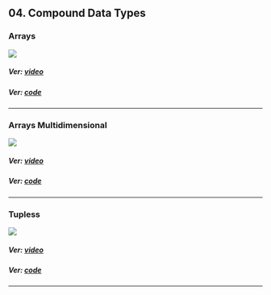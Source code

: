 ## 04. Compound Data Types

### Arrays

<p align="start">
<img  src="https://res.cloudinary.com/rustlatamgroup/image/upload/v1673452041/Rust%20Essential%20Training/04%20Compound%20Data%20Types/01_aiy0tj.png">
</p>

##### Ver: [video](https://discord.com/channels/1057309286654554173/1057785355425812550/1060280111796068463)

##### Ver: [code](https://github.com/RustLatamGroup/Curso-de-Rust/tree/main/src/04.%20Compound%20Data%20Types/arrays)

<hr>

### Arrays Multidimensional

<p align="start">
<img  src="https://res.cloudinary.com/rustlatamgroup/image/upload/v1673452040/Rust%20Essential%20Training/04%20Compound%20Data%20Types/02_ea36ve.png">
</p>

##### Ver: [video](https://discord.com/channels/1057309286654554173/1057785355425812550/1060302437707165798)

##### Ver: [code](https://github.com/RustLatamGroup/Curso-de-Rust/tree/main/src/04.%20Compound%20Data%20Types/arrays_multidimensional)

<hr>

### Tupless

<p align="start">
<img  src="https://res.cloudinary.com/rustlatamgroup/image/upload/v1673452040/Rust%20Essential%20Training/04%20Compound%20Data%20Types/03_dkfrqe.png">
</p>

##### Ver: [video](https://discord.com/channels/1057309286654554173/1057785355425812550/1060323713838489720)

##### Ver: [code](https://github.com/RustLatamGroup/Curso-de-Rust/tree/main/src/04.%20Compound%20Data%20Types/tuples)

<hr>
